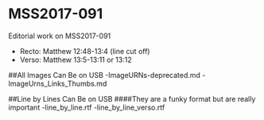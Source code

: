 # MSS2017-091
Editorial work on MSS2017-091

- Recto: Matthew 12:48-13:4
(line cut off)
- Verso: Matthew 13:5-13:11 or 13:12

##All Images Can Be on USB
-ImageURNs-deprecated.md
-ImageUrns_Links_Thumbs.md

##Line by Lines Can Be on USB
####They are a funky format but are really important
-line_by_line.rtf
-line_by_line_verso.rtf
